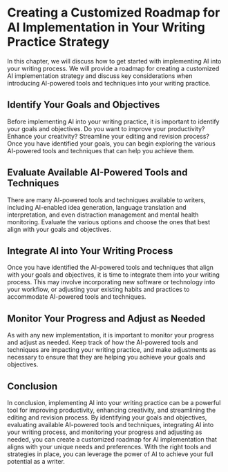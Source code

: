 Creating a Customized Roadmap for AI Implementation in Your Writing Practice Strategy
===================================================================================================================================================

In this chapter, we will discuss how to get started with implementing AI into your writing process. We will provide a roadmap for creating a customized AI implementation strategy and discuss key considerations when introducing AI-powered tools and techniques into your writing practice.

Identify Your Goals and Objectives
----------------------------------

Before implementing AI into your writing practice, it is important to identify your goals and objectives. Do you want to improve your productivity? Enhance your creativity? Streamline your editing and revision process? Once you have identified your goals, you can begin exploring the various AI-powered tools and techniques that can help you achieve them.

Evaluate Available AI-Powered Tools and Techniques
--------------------------------------------------

There are many AI-powered tools and techniques available to writers, including AI-enabled idea generation, language translation and interpretation, and even distraction management and mental health monitoring. Evaluate the various options and choose the ones that best align with your goals and objectives.

Integrate AI into Your Writing Process
--------------------------------------

Once you have identified the AI-powered tools and techniques that align with your goals and objectives, it is time to integrate them into your writing process. This may involve incorporating new software or technology into your workflow, or adjusting your existing habits and practices to accommodate AI-powered tools and techniques.

Monitor Your Progress and Adjust as Needed
------------------------------------------

As with any new implementation, it is important to monitor your progress and adjust as needed. Keep track of how the AI-powered tools and techniques are impacting your writing practice, and make adjustments as necessary to ensure that they are helping you achieve your goals and objectives.

Conclusion
----------

In conclusion, implementing AI into your writing practice can be a powerful tool for improving productivity, enhancing creativity, and streamlining the editing and revision process. By identifying your goals and objectives, evaluating available AI-powered tools and techniques, integrating AI into your writing process, and monitoring your progress and adjusting as needed, you can create a customized roadmap for AI implementation that aligns with your unique needs and preferences. With the right tools and strategies in place, you can leverage the power of AI to achieve your full potential as a writer.
